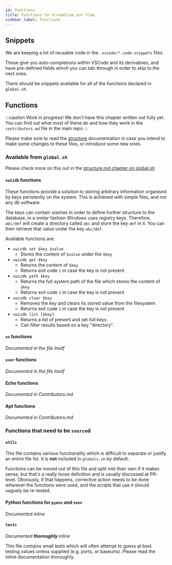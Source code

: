 ```yaml
---
id: functions
title: Functions to streamline our flow
sidebar_label: Functions
---
```


## Snippets
We are keeping a lot of reusable code in the `.vscode/*.code-snippets` files.

These give you auto-completions within VSCode and its derivatives, and have pre-defined fields which you can tab-through in order to skip to the next ones.

There _should_ be snippets available for all of the functions declared in `global.sh`.
## Functions

:::caution Work in progress!
We don't have this chapter written out fully yet. You can find out what most of these do and how they work in the `contributors.md` file in the main repo
:::

Please make sure to read the [structure](structure.md) documentation in case you intend to make some changes to these files, or introduce some new ones.

### Available from `global.sh`

Please check more on this out in the  [structure.md chapter on global.sh](/dev/structure#globals.sh)

#### `swizdb` functions

These functions provide a solution to storing arbitrary information organised by keys peristently on the system. This is achieved with simple files, and not any db software.

The keys can contain slashes in order to define further structure to the database, in a smilar fashion Windows uses registry keys. Therefore, `abc/def` will create a directory called `abc` and store the key `def` in it. You can then retrieve that value under the key `abc/def`.

Available functions are:
- `swizdb set $key $value`
    - Stores the content of `$value` under the `$key`
- `swizdb get $key`
    - Returns the content of `$key`
    - Returns exit code `1` in case the key is not present
- `swizdb path $key`
    - Returns the full system path of the file which stores the content of `$key`
    - Returns exit code `1` in case the key is not present
- `swizdb clear $key`
    - Removes the key and clears its stored value from the filesystem
    - Returns exit code `1` in case the key is not present
- `swizdb list [$key]`
    - Returns a list of present and set full keys 
    - Can filter results based on a key "directory".

#### `os` functions
_Documented in the file itself_

#### `user` functions
_Documented in the file itself_


#### Echo functions
_Documented in Contributors.md_


#### Apt functions
_Documented in Contributors.md_

### Functions that need to be `source`d

#### `utils`
This file contains various functionality which is difficult to separate or justify an entire file for. It is **not** included in `globals.sh` by default.

Functions can be moved out of this file and split into their own if it makes sense, but that's a really loose definition and is usually discussed at PR-level. Obviously, if that happens, corrective action needs to be done wherever the functions were used, and the scripts that use it should vaguely be re-tested.

#### Python functions for `pyenv` and `venv`
_Documented inline_

#### `tests`
_Documented **thoroughly** inline_

This file contains small tests which will often attempt to guess at best testing values unless supplied (e.g. ports, or baseurls). Please read the inline documentation thoroughly.